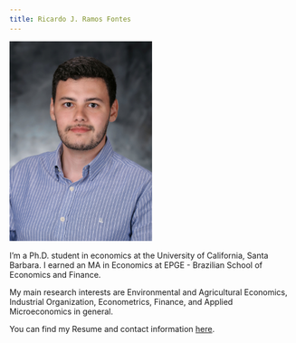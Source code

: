 ```yaml
---
title: Ricardo J. Ramos Fontes
---
```


<img src="/content/images/professional_pic.jpg/" style="max-width:50%;min-width:40px;float:down;" alt="Foto" />

I’m a Ph.D. student in economics at the University of California, Santa Barbara. I earned an MA in Economics at EPGE - Brazilian School of Economics and Finance. 

My main research interests are Environmental and Agricultural Economics, Industrial Organization, Econometrics, Finance, and Applied Microeconomics in general.

You can find my Resume and contact information [here](/about/).
